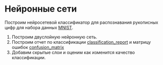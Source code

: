 # Нейронные сети

Построим нейросетевой классификатор для распознавания рукописных цифр для набора данных [MNIST](https://www.kaggle.com/c/digit-recognizer).
1. Построим двуслойную нейронную сеть.
2. Построим отчет по классификации  [classification_report](http://scikit-learn.org/stable/modules/generated/sklearn.metrics.classification_report.html) и матрицу ошибок [confusion_matrix](http://scikit-learn.org/stable/auto_examples/model_selection/plot_confusion_matrix.html#sphx-glr-auto-examples-model-selection-plot-confusion-matrix-py)
3. Добавим скрытые слои и оценим как изменится качество классификации.
